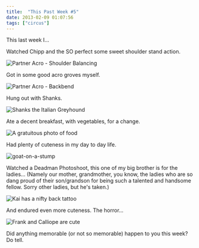 ```yaml
---
title:  "This Past Week #5"
date: 2013-02-09 01:07:56
tags: ["circus"]
---
```

This last week I...

Watched Chipp and the SO perfect some sweet shoulder stand action.

![Partner Acro - Shoulder Balancing](/uploads/2013/02/chipp-cramps-shoulder-stand.jpg)

Got in some good acro groves myself.

![Partner Acro - Backbend](/uploads/2013/02/stephanie-backbend-partner-acro.jpg)

Hung out with Shanks.

![Shanks the Italian Greyhound](/uploads/2013/02/shanks-the-excellent-italian-greyhound.jpg)

Ate a decent breakfast, with vegetables, for a change.

![A gratuitous photo of food](/uploads/2013/02/healthy-breakfast-with-vegetables.jpg)

Had plenty of cuteness in my day to day life.

![goat-on-a-stump](/uploads/2013/02/goat-on-a-stump.jpg)

Watched a Deadman Photoshoot, this one of my big brother is for the ladies... (Namely our mother, grandmother, you know, the ladies who are so dang proud of their son/grandson for being such a talented and handsome fellow. Sorry other ladies, but he's taken.)

![Kai has a nifty back tattoo](/uploads/2013/02/deadman-wonderland-kai-back.jpg)

And endured even more cuteness. The horror...

![Frank and Calliope are cute](/uploads/2013/02/franki-calliope-waiting.jpg)

Did anything memorable (or not so memorable) happen to you this week? Do tell.
